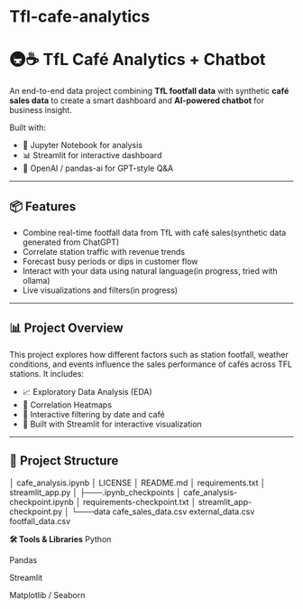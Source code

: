# Tfl-cafe-analytics

# 🚇☕ TfL Café Analytics + Chatbot

An end-to-end data project combining **TfL footfall data** with synthetic **café sales data** to create a smart dashboard and **AI-powered chatbot** for business insight.

Built with:
- 🐼 Jupyter Notebook for analysis
- 📊 Streamlit for interactive dashboard
- 🤖 OpenAI / pandas-ai for GPT-style Q&A

---

## 📦 Features

- Combine real-time footfall data from TfL with café sales(synthetic data generated from ChatGPT)
- Correlate station traffic with revenue trends
- Forecast busy periods or dips in customer flow
- Interact with your data using natural language(in progress, tried with ollama)
- Live visualizations and filters(in progress)

---

## 📊 Project Overview

This project explores how different factors such as station footfall, weather conditions, and events influence the sales performance of cafés across TFL stations. It includes:

- 📈 Exploratory Data Analysis (EDA)
- 🧮 Correlation Heatmaps
- 📅 Interactive filtering by date and café
- 🎯 Built with Streamlit for interactive visualization

---

## 📂 Project Structure
│   cafe_analysis.ipynb
│   LICENSE
│   README.md
│   requirements.txt
│   streamlit_app.py
│
├───.ipynb_checkpoints
│       cafe_analysis-checkpoint.ipynb
│       requirements-checkpoint.txt
│       streamlit_app-checkpoint.py
│
└───data
        cafe_sales_data.csv
        external_data.csv
        footfall_data.csv

**🛠️ Tools & Libraries**
Python

Pandas

Streamlit

Matplotlib / Seaborn

